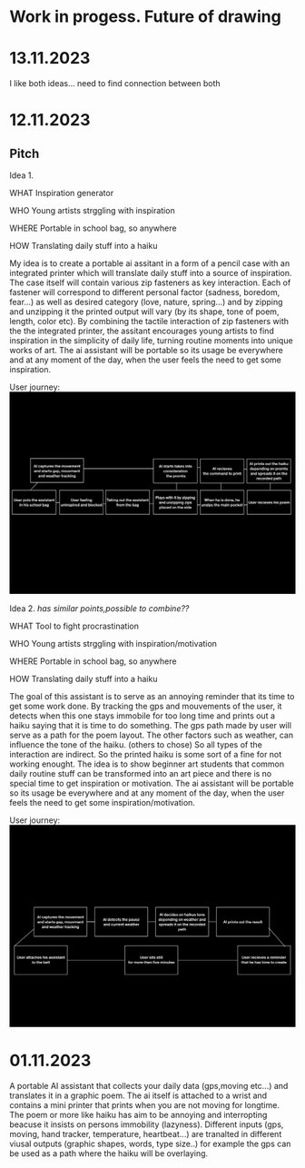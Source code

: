 # Work in progess. Future of drawing

# 13.11.2023

I like both ideas... need to find connection between both

# 12.11.2023

## Pitch

Idea 1.

WHAT
Inspiration generator 

WHO
Young artists strggling with inspiration

WHERE
Portable in school bag, so anywhere 

HOW
Translating daily stuff into a haiku

My idea is to create a portable ai assitant in a form of a pencil case with an integrated printer which will translate daily stuff into a source of inspiration. 
The case itself will contain various zip fasteners as key interaction. Each of fastener will correspond to different personal factor (sadness, boredom, fear...) as well as desired category (love, nature, spring...) and by zipping and unzipping it the printed output will vary (by its shape, tone of poem, length, color etc).
By combining the tactile interaction of zip fasteners with the the integrated printer, the assitant encourages young artists to find inspiration in the simplicity of daily life, turning routine moments into unique works of art. 
The ai assistant will be portable so its usage be everywhere and at any moment of the day, when the user feels the need to get some inspiration.

User journey:
![Reference Image](/process/prototyping/Idea01_User_Journey.png)


Idea 2. *has similar points,possible to combine??*

WHAT
Tool to fight procrastination

WHO
Young artists strggling with inspiration/motivation

WHERE
Portable in school bag, so anywhere 

HOW
Translating daily stuff into a haiku

The goal of this assistant is to serve as an annoying reminder that its time to get some work done. By tracking the gps and mouvements of the user, it detects when this one stays immobile for too long time and prints out a haiku saying that it is time to do something. The gps path made by user will serve as a path for the poem layout. The other factors such as weather, can influence the tone of the haiku. (others to chose) So all types of the interaction are indirect. So the printed haiku is some sort of a fine for not working enought.
The idea is to show beginner art students that common daily routine stuff can be transformed into an art piece and there is no special time to get inspiration or motivation.
The ai assistant will be portable so its usage be everywhere and at any moment of the day, when the user feels the need to get some inspiration/motivation.

User journey:
![Reference Image](/process/prototyping/Idea02_User_Journey.png)


# 01.11.2023

A portable AI assistant that collects your daily data (gps,moving etc...) and translates it in a graphic poem. The ai itself is attached to a wrist and contains a mini printer that prints when you are not moving for longtime. The poem or more like haiku has aim to be annoying and interropting beacuse it insists on persons immobility (lazyness). Different inputs (gps, moving, hand tracker, temperature, heartbeat...) are tranalted in different viusal outputs (graphic shapes, words, type size..) for example the gps can be used as a path where the haiku will be overlaying.